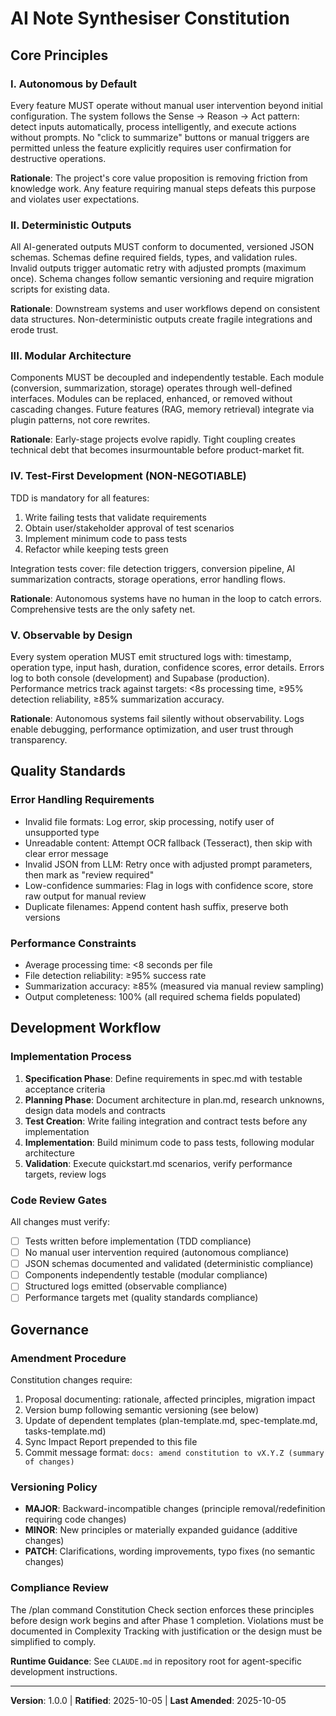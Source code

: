 <!--
SYNC IMPACT REPORT
===================
Version Change: None → 1.0.0
Rationale: Initial constitution creation for AI Note Synthesiser project

Modified Principles: N/A (initial creation)
Added Sections:
  - Core Principles (5 principles aligned with autonomous agent architecture)
  - Quality Standards (observability and error handling)
  - Development Workflow (TDD enforcement)
  - Governance (amendment process and versioning)

Removed Sections: N/A

Templates Requiring Updates:
  ✅ .specify/templates/plan-template.md - Constitution Check section now references autonomous, deterministic, modular, test-first, observable principles
  ✅ .specify/templates/spec-template.md - Aligned with functional requirements and testability focus
  ✅ .specify/templates/tasks-template.md - TDD ordering matches Test-First principle

Follow-up TODOs: None
-->

# AI Note Synthesiser Constitution

## Core Principles

### I. Autonomous by Default
Every feature MUST operate without manual user intervention beyond initial configuration. The system follows the Sense → Reason → Act pattern: detect inputs automatically, process intelligently, and execute actions without prompts. No "click to summarize" buttons or manual triggers are permitted unless the feature explicitly requires user confirmation for destructive operations.

**Rationale**: The project's core value proposition is removing friction from knowledge work. Any feature requiring manual steps defeats this purpose and violates user expectations.

### II. Deterministic Outputs
All AI-generated outputs MUST conform to documented, versioned JSON schemas. Schemas define required fields, types, and validation rules. Invalid outputs trigger automatic retry with adjusted prompts (maximum once). Schema changes follow semantic versioning and require migration scripts for existing data.

**Rationale**: Downstream systems and user workflows depend on consistent data structures. Non-deterministic outputs create fragile integrations and erode trust.

### III. Modular Architecture
Components MUST be decoupled and independently testable. Each module (conversion, summarization, storage) operates through well-defined interfaces. Modules can be replaced, enhanced, or removed without cascading changes. Future features (RAG, memory retrieval) integrate via plugin patterns, not core rewrites.

**Rationale**: Early-stage projects evolve rapidly. Tight coupling creates technical debt that becomes insurmountable before product-market fit.

### IV. Test-First Development (NON-NEGOTIABLE)
TDD is mandatory for all features:
1. Write failing tests that validate requirements
2. Obtain user/stakeholder approval of test scenarios
3. Implement minimum code to pass tests
4. Refactor while keeping tests green

Integration tests cover: file detection triggers, conversion pipeline, AI summarization contracts, storage operations, error handling flows.

**Rationale**: Autonomous systems have no human in the loop to catch errors. Comprehensive tests are the only safety net.

### V. Observable by Design
Every system operation MUST emit structured logs with: timestamp, operation type, input hash, duration, confidence scores, error details. Errors log to both console (development) and Supabase (production). Performance metrics track against targets: <8s processing time, ≥95% detection reliability, ≥85% summarization accuracy.

**Rationale**: Autonomous systems fail silently without observability. Logs enable debugging, performance optimization, and user trust through transparency.

## Quality Standards

### Error Handling Requirements
- Invalid file formats: Log error, skip processing, notify user of unsupported type
- Unreadable content: Attempt OCR fallback (Tesseract), then skip with clear error message
- Invalid JSON from LLM: Retry once with adjusted prompt parameters, then mark as "review required"
- Low-confidence summaries: Flag in logs with confidence score, store raw output for manual review
- Duplicate filenames: Append content hash suffix, preserve both versions

### Performance Constraints
- Average processing time: <8 seconds per file
- File detection reliability: ≥95% success rate
- Summarization accuracy: ≥85% (measured via manual review sampling)
- Output completeness: 100% (all required schema fields populated)

## Development Workflow

### Implementation Process
1. **Specification Phase**: Define requirements in spec.md with testable acceptance criteria
2. **Planning Phase**: Document architecture in plan.md, research unknowns, design data models and contracts
3. **Test Creation**: Write failing integration and contract tests before any implementation
4. **Implementation**: Build minimum code to pass tests, following modular architecture
5. **Validation**: Execute quickstart.md scenarios, verify performance targets, review logs

### Code Review Gates
All changes must verify:
- [ ] Tests written before implementation (TDD compliance)
- [ ] No manual user intervention required (autonomous compliance)
- [ ] JSON schemas documented and validated (deterministic compliance)
- [ ] Components independently testable (modular compliance)
- [ ] Structured logs emitted (observable compliance)
- [ ] Performance targets met (quality standards compliance)

## Governance

### Amendment Procedure
Constitution changes require:
1. Proposal documenting: rationale, affected principles, migration impact
2. Version bump following semantic versioning (see below)
3. Update of dependent templates (plan-template.md, spec-template.md, tasks-template.md)
4. Sync Impact Report prepended to this file
5. Commit message format: `docs: amend constitution to vX.Y.Z (summary of changes)`

### Versioning Policy
- **MAJOR**: Backward-incompatible changes (principle removal/redefinition requiring code changes)
- **MINOR**: New principles or materially expanded guidance (additive changes)
- **PATCH**: Clarifications, wording improvements, typo fixes (no semantic changes)

### Compliance Review
The /plan command Constitution Check section enforces these principles before design work begins and after Phase 1 completion. Violations must be documented in Complexity Tracking with justification or the design must be simplified to comply.

**Runtime Guidance**: See `CLAUDE.md` in repository root for agent-specific development instructions.

---
**Version**: 1.0.0 | **Ratified**: 2025-10-05 | **Last Amended**: 2025-10-05
